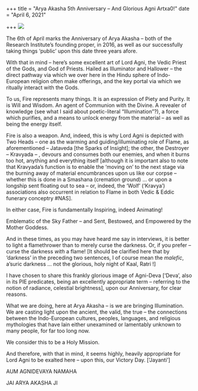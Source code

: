 +++
title = "Arya Akasha 5th Anniversary – And Glorious Agni Artxa0!"
date = "April 6, 2021"

+++
![](https://aryaakasha.files.wordpress.com/2021/04/167907904_10165008545305574_3125014913805572386_n.jpg?w=1024)

The 6th of April marks the Anniversary of Arya Akasha – both of the
Research Institute’s founding proper, in 2016, as well as our
successfully taking things ‘public’ upon this date three years afore.

With that in mind – here’s some excellent art of Lord Agni, the Vedic
Priest of the Gods, and God of Priests. Hailed as Illuminator and
Hallower – the direct pathway via which we over here in the Hindu sphere
of Indo-European religion often make offerings, and the key portal via
which we ritually interact with the Gods.

To us, Fire represents many things. It is an expression of Piety and
Purity. It is Will and Wisdom. An agent of Communion with the Divine. A
revealer of knowledge (see what I said about poetic-literal
“Illumination”?), a force which purifies, and a means to unlock energy
from the material – as well as being the energy itself.

Fire is also a weapon. And, indeed, this is why Lord Agni is depicted
with Two Heads – one as the warming and guiding/illuminating role of
Flame, as aforementioned – Jataveda \[the Sparks of Insight\]; the
other, the Destroyer – Kravyada – , devours and consumes both our
enemies, and when it burns too hot, anything and everything itself
\[although it is important also to note that Kravyada’s function is to
enable the ‘moving on’ to the next stage via the burning away of
material encumbrances upon us like our corpse – whether this is done in
a Smashana (cremation ground) … or upon a longship sent floating out to
sea – or, indeed, the ‘Wolf’ (‘Kravya’) associations also occurrent in
relation to Flame in both Vedic & Eddic funerary conceptry #NAS\].

In either case, Fire is fundamentally Inspiring, indeed Animating!

Emblematic of the Sky Father – and Sent, Bestowed, and Empowered by the
Mother Goddess.

And in these times, as you may have heard me say in interviews, it is
better to light a flamethrower than to merely curse the darkness. Or, if
you prefer – curse the darkness *with* a flame! \[It should be clarified
here that by ‘darkness’ in the preceding two sentences, I of course mean
the *malefic*, a’suric darkness … not the glorious, holy night of Kaal,
Ratri !\]

I have chosen to share this frankly glorious image of Agni-Deva
\[‘Deva’, also in its PIE predicates, being an excellently appropriate
term – referring to the notion of radiance, celestial brightness\], upon
our Anniversary, for clear reasons.

What we are doing, here at Arya Akasha – is we are bringing
Illumination. We are casting light upon the ancient, the valid, the true
– the connections between the Indo-European cultures, peoples,
languages, and religious mythologies that have lain either unexamined or
lamentably unknown to many people, for far too long now.

We consider this to be a Holy Mission.

And therefore, with that in mind, it seems highly, heavily appropriate
for Lord Agni to be exalted here – upon this, our Victory Day.
\[‘Jayanti’\]

AUM AGNIDEVAYA NAMAHA

JAI ARYA AKASHA JI
